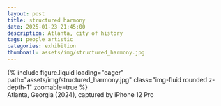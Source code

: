 ```yaml
---
layout: post
title: structured harmony
date: 2025-01-23 21:45:00
description: Atlanta, city of history
tags: people artistic
categories: exhibition
thumbnail: assets/img/structured_harmony.jpg
---
```


<div class="row">
    <div class="col-sm mt-3 mt-md-0">
        {% include figure.liquid loading="eager" path="assets/img/structured_harmony.jpg" class="img-fluid rounded z-depth-1" zoomable=true %}
    </div>
</div>
<div class="caption">
    Atlanta, Georgia (2024),
    captured by iPhone 12 Pro
</div>
